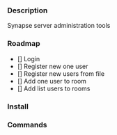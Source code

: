### Description
Synapse server administration tools

### Roadmap
- [] Login
- [] Register new one user
- [] Register new users from file
- [] Add one user to room
- [] Add list users to rooms

### Install


### Commands